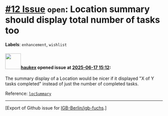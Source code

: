 # [\#12 Issue](https://github.com/IGB-Berlin/igb-fuchs/issues/12) `open`: Location summary should display total number of tasks too
**Labels**: `enhancement`, `wishlist`


#### <img src="https://avatars.githubusercontent.com/u/4613111?u=708742f53b26cb75f2c7a93ee7a7a53abe18ec48&v=4" width="50">[haukex](https://github.com/haukex) opened issue at [2025-06-17 15:12](https://github.com/IGB-Berlin/igb-fuchs/issues/12):

The summary display of a Location would be nicer if it displayed "X of Y tasks completed" instead of just the number of completed tasks.

Reference: [`locSummary`](https://github.com/IGB-Berlin/igb-fuchs/blob/fe59b397704ecc4fab12d395512ee4f8d7655b66/src/types/location.ts#L168)




-------------------------------------------------------------------------------



[Export of Github issue for [IGB-Berlin/igb-fuchs](https://github.com/IGB-Berlin/igb-fuchs).]
